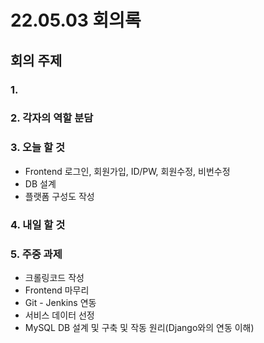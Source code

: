 # 22.05.03 회의록
## 회의 주제

### 1.

### 2. 각자의 역할 분담

### 3. 오늘 할 것

* Frontend 로그인, 회원가입, ID/PW, 회원수정, 비번수정
* DB 설계
* 플랫폼 구성도 작성

### 4. 내일 할 것



### 5. 주중 과제
* 크롤링코드 작성
* Frontend 마무리
* Git - Jenkins 연동
* 서비스 데이터 선정
* MySQL DB 설계 및 구축 및 작동 원리(Django와의 연동 이해)
